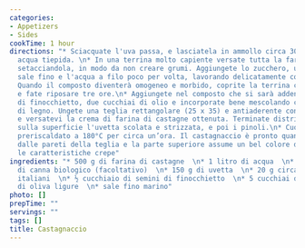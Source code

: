 ```yaml
---
categories:
- Appetizers
- Sides
cookTime: 1 hour
directions: "* Sciacquate l'uva passa, e lasciatela in ammollo circa 30 minuti in
  acqua tiepida. \n* In una terrina molto capiente versate tutta la farina di castagne
  setacciandola, in modo da non creare grumi. Aggiungete lo zucchero, un pizzico di
  sale fino e l'acqua a filo poco per volta, lavorando delicatamente con una frusta.
  Quando il composto diventerà omogeneo e morbido, coprite la terrina con un canovaccio
  e fate riposare tre ore.\n* Aggiungete nel composto che si sarà addensato i semini
  di finocchietto, due cucchiai di olio e incorporate bene mescolando con un cucchiaio
  di legno. Ungete una teglia rettangolare (25 x 35) e antiaderente con l'olio rimasto,
  e versatevi la crema di farina di castagne ottenuta. Terminate distribuendo uniformemente
  sulla superficie l'uvetta scolata e strizzata, e poi i pinoli.\n* Cuocete nel forno
  preriscaldato a 180°C per circa un’ora. Il castagnaccio è pronto quando si stacca
  dalle pareti della teglia e la parte superiore assume un bel colore dorato, con
  le caratteristiche crepe"
ingredients: "* 500 g di farina di castagne  \n* 1 litro di acqua  \n* 50 g di zucchero
  di canna biologico (facoltativo)  \n* 150 g di uvetta  \n* 20 g circa di pinoli
  italiani  \n* ½ cucchiaio di semini di finocchietto  \n* 5 cucchiai di olio extravergine
  di oliva ligure  \n* sale fino marino"
photo: []
prepTime: ""
servings: ""
tags: []
title: Castagnaccio
---
```

